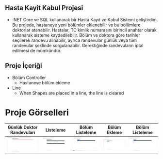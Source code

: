 ## Hasta Kayit Kabul Projesi
* .NET Core ve SQL kullanarak bir Hasta Kayıt ve Kabul Sistemi geliştirdim. Bu projede,
hastaneye yeni bölümler eklenebilir ve bu bölümlere doktorlar atanabilir. Hastalar, TC
kimlik numarasını birincil anahtar olarak kullanarak sisteme kaydedilebilir. Bölüm ve
doktora göre tarihler seçilerek randevu alınabilir, ayrıca randevular günlük veya tüm
randevular şeklinde sorgulanabilir. Gerektiğinde randevuların iptal edilmesi de
mümkündür.

## Proje İçeriği
  * Bölüm Controller
    * Hastaneye bölüm ekleme  
  * Line 
    * When Shapes are placed in a line, the line is cleared
    


# Proje Görselleri
Günlük Doktor Randevuları | Listeleme | Bölüm Listeleme | Bölüm Ekleme | Bölüm Listeleme
------------ | ------------ | ------------ |------------ |------------ |
![](Photos/1.png) | ![](Photos/2.png) | ![](Photos/3.png) | ![](Photos/4.png) | ![](Photos/5.png) |
